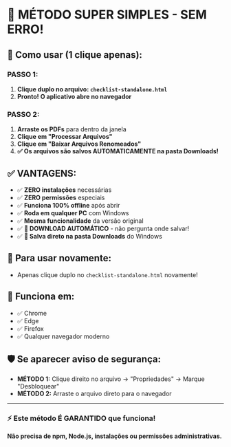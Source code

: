 # 🚀 MÉTODO SUPER SIMPLES - SEM ERRO!

## 📁 Como usar (1 clique apenas):

### **PASSO 1:**
1. **Clique duplo no arquivo: `checklist-standalone.html`**
2. **Pronto! O aplicativo abre no navegador**

### **PASSO 2:**
1. **Arraste os PDFs** para dentro da janela
2. **Clique em "Processar Arquivos"**  
3. **Clique em "Baixar Arquivos Renomeados"**
4. **✅ Os arquivos são salvos AUTOMATICAMENTE na pasta Downloads!**

## ✅ **VANTAGENS:**
- ✅ **ZERO instalações** necessárias
- ✅ **ZERO permissões** especiais
- ✅ **Funciona 100% offline** após abrir
- ✅ **Roda em qualquer PC** com Windows
- ✅ **Mesma funcionalidade** da versão original
- ✅ **🎯 DOWNLOAD AUTOMÁTICO** - não pergunta onde salvar!
- ✅ **📁 Salva direto na pasta Downloads** do Windows

## 🔄 **Para usar novamente:**
- Apenas clique duplo no `checklist-standalone.html` novamente!

## 📱 **Funciona em:**
- ✅ Chrome
- ✅ Edge  
- ✅ Firefox
- ✅ Qualquer navegador moderno

## 🛡️ **Se aparecer aviso de segurança:**
- **MÉTODO 1:** Clique direito no arquivo → "Propriedades" → Marque "Desbloquear"
- **MÉTODO 2:** Arraste o arquivo direto para o navegador

---

### ⚡ **Este método É GARANTIDO que funciona!**
**Não precisa de npm, Node.js, instalações ou permissões administrativas.**